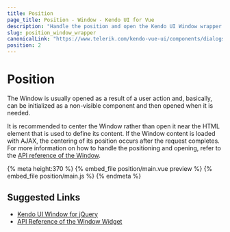 ```yaml
---
title: Position
page_title: Position - Window - Kendo UI for Vue
description: "Handle the position and open the Kendo UI Window wrapper in Vue projects."
slug: position_window_wrapper
canonicalLink: "https://www.telerik.com/kendo-vue-ui/components/dialogs/window/positioning-dragging/"
position: 2
---
```


<div><WrapperBanner link="/kendo-vue-ui/components/dialogs/window/positioning-dragging"></WrapperBanner></div>    

# Position

The Window is usually opened as a result of a user action and, basically, can be initialized as a non-visible component and then opened when it is needed.

It is recommended to center the Window rather than open it near the HTML element that is used to define its content. If the Window content is loaded with AJAX, the centering of its position occurs after the request completes. For more information on how to handle the positioning and opening, refer to the [API reference of the Window](https://docs.telerik.com/kendo-ui/api/javascript/ui/window).

{% meta height:370 %}
{% embed_file position/main.vue preview %}
{% embed_file position/main.js %}
{% endmeta %}

## Suggested Links

* [Kendo UI Window for jQuery](https://docs.telerik.com/kendo-ui/controls/layout/window/overview)
* [API Reference of the Window Widget](https://docs.telerik.com/kendo-ui/api/javascript/ui/window)
